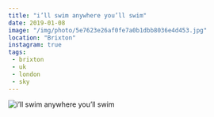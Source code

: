 ```yaml
---
title: "i’ll swim anywhere you’ll swim"
date: 2019-01-08
image: "/img/photo/5e7623e26af0fe7a0b1dbb8036e4d453.jpg"
location: "Brixton"
instagram: true
tags:
 - brixton
 - uk
 - london
 - sky
---
```


![i’ll swim anywhere you’ll swim](/img/photo/5e7623e26af0fe7a0b1dbb8036e4d453.jpg)
